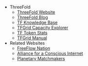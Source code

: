- ThreeFold
  - [ThreeFold Website](https://new.threefold.io)
  - [ThreeFold Blog](https://new.threefold.io/farming/blog)
  - [TF Knowledge Base](https://new.threefold.io/info/threefold)
  - [TFGrid Capacity Explorer](https://explorer.grid.tf/)
  - [TF Token Stats](https://tokenstats.threefoldtoken.com/)
  - [TFGrid Manual](https://new.threefold.io/info/sdk)
- Related Websites
  - [FreeFlow Nation](http://www.freeflownation.org/)
  - [Alliance for a Conscious Internet](https://new.threefold.io/aci)
  - [Planetary Matchmakers](https://www.freeflowmatchmakers.com/)
